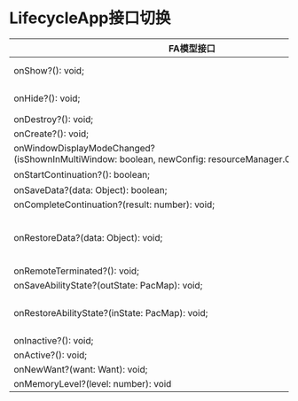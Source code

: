 # LifecycleApp接口切换


| FA模型接口 | Stage模型接口对应d.ts文件 | Stage模型对应接口 |
| -------- | -------- | -------- |
| onShow?():&nbsp;void; | \@ohos.window.d.ts | [on(eventType:&nbsp;'windowStageEvent',&nbsp;callback:&nbsp;Callback&lt;WindowStageEventType&gt;):&nbsp;void;](../reference/apis/js-apis-window.md#onwindowstageevent9)<br/>监听[FOREGROUND](../reference/apis/js-apis-window.md#windowstageeventtype9)切到前台状态 |
| onHide?():&nbsp;void; | \@ohos.window.d.ts | [on(eventType:&nbsp;'windowStageEvent',&nbsp;callback:&nbsp;Callback&lt;WindowStageEventType&gt;):&nbsp;void;](../reference/apis/js-apis-window.md#onwindowstageevent9)<br/>监听[BACKGROUND](../reference/apis/js-apis-window.md#windowstageeventtype9)切到后台状态 |
| onDestroy?():&nbsp;void; | \@ohos.app.ability.UIAbility.d.ts | [onDestroy():&nbsp;void;](../reference/apis/js-apis-app-ability-uiAbility.md#abilityondestroy) |
| onCreate?():&nbsp;void; | \@ohos.app.ability.UIAbility.d.ts | [onCreate(want:&nbsp;Want,&nbsp;param:&nbsp;AbilityConstant.LaunchParam):&nbsp;void;](../reference/apis/js-apis-app-ability-uiAbility.md#abilityoncreate) |
| onWindowDisplayModeChanged?(isShownInMultiWindow:&nbsp;boolean,&nbsp;newConfig:&nbsp;resourceManager.Configuration):&nbsp;void; | Stage模型无对应接口 | 暂时未提供对应接口 |
| onStartContinuation?():&nbsp;boolean; | Stage模型无对应接口 | Stage模型上，应用无需感知迁移是否成功（由应用发起迁移请求时感知），onStartContinuation废弃 |
| onSaveData?(data:&nbsp;Object):&nbsp;boolean; | \@ohos.app.ability.UIAbility.d.ts | [onContinue(wantParam&nbsp;:&nbsp;{[key:&nbsp;string]:&nbsp;Object}):&nbsp;AbilityConstant.OnContinueResult;](../reference/apis/js-apis-app-ability-uiAbility.md#abilityoncontinue) |
| onCompleteContinuation?(result:&nbsp;number):&nbsp;void; | application\ContinueCallback.d.ts | [onContinueDone(result:&nbsp;number):&nbsp;void;](../reference/apis/js-apis-distributedMissionManager.md#continuecallback) |
| onRestoreData?(data:&nbsp;Object):&nbsp;void; | \@ohos.app.ability.UIAbility.d.ts | [onCreate(want:&nbsp;Want,&nbsp;param:&nbsp;AbilityConstant.LaunchParam):&nbsp;void;](../reference/apis/js-apis-app-ability-uiAbility.md#abilityoncreate)<br/>[onNewWant(want:&nbsp;Want,&nbsp;launchParams:&nbsp;AbilityConstant.LaunchParam):&nbsp;void;](../reference/apis/js-apis-app-ability-uiAbility.md#abilityonnewwant)<br/>多实例模式Ability迁移目标端在onCreate回调中完成数据恢复，单实例模式应用迁移目标端在onCreate回调中完成数据恢复，回调中通过判断launchParam.launchReason可获取迁移启动的场景，从而可以从Want中获取迁移前保存的数据 |
| onRemoteTerminated?():&nbsp;void; | application\ContinueCallback.d.ts | [onContinueDone(result:&nbsp;number):&nbsp;void;](../reference/apis/js-apis-distributedMissionManager.md#continuecallback) |
| onSaveAbilityState?(outState:&nbsp;PacMap):&nbsp;void; | \@ohos.app.ability.UIAbility.d.ts | [onSaveState(reason:&nbsp;AbilityConstant.StateType,&nbsp;wantParam&nbsp;:&nbsp;{[key:&nbsp;string]:&nbsp;Object}):&nbsp;AbilityConstant.OnSaveResult;](../reference/apis/js-apis-app-ability-uiAbility.md#abilityonsavestate) |
| onRestoreAbilityState?(inState:&nbsp;PacMap):&nbsp;void; | \@ohos.app.ability.UIAbility.d.ts | [onCreate(want:&nbsp;Want,&nbsp;param:&nbsp;AbilityConstant.LaunchParam):&nbsp;void;](../reference/apis/js-apis-app-ability-uiAbility.md#abilityoncreate)<br/>应用重启后会触发Ability的onCreate方法，通过判断launchParam.launchReason可获取自恢复的场景，从而可以从Want中获取重启前保存的数据 |
| onInactive?():&nbsp;void; | \@ohos.app.ability.UIAbility.d.ts | [onBackground():&nbsp;void;](../reference/apis/js-apis-app-ability-uiAbility.md#abilityonbackground) |
| onActive?():&nbsp;void; | \@ohos.app.ability.UIAbility.d.ts | [onForeground():&nbsp;void;](../reference/apis/js-apis-app-ability-uiAbility.md#abilityonforeground) |
| onNewWant?(want:&nbsp;Want):&nbsp;void; | \@ohos.app.ability.UIAbility.d.ts | [onNewWant(want:&nbsp;Want,&nbsp;launchParams:&nbsp;AbilityConstant.LaunchParam):&nbsp;void;](../reference/apis/js-apis-app-ability-uiAbility.md#abilityonnewwant) |
| onMemoryLevel?(level:&nbsp;number):&nbsp;void | \@ohos.app.ability.UIAbility.d.ts | [onMemoryLevel(level:&nbsp;AbilityConstant.MemoryLevel):&nbsp;void;](../reference/apis/js-apis-app-ability-ability.md#abilityonmemorylevel) |
